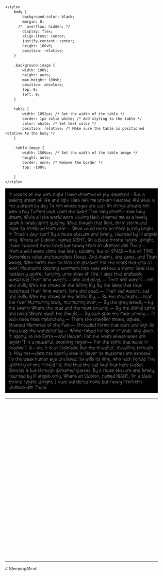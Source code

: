 <!DOCTYPE html>
<html lang="en">
<head>
    <meta charset="UTF-8">
    <meta name="viewport" content="width=device-width, initial-scale=1.0">
    <title>Sleeping Mind</title>

    <style>
        body {
            background-color: black;
            margin: 0;
          /*  overflow: hidden; */
            display: flex;
            align-items: center;
            justify-content: center;
            height: 100vh;
            position: relative;
        }

        .background-image {
            width: 100%;
            height: auto;
            max-height: 100vh;
            position: absolute;
            top: 0;
            left: 0;
        }

        table {
            width: 1052px; /* Set the width of the table */
            border: 1px solid white; /* Add styling to the table */
            color: white; /* Set text color */
            position: relative; /* Make sure the table is positioned relative to the body */
        }

        .table-image {
            width: 1500px; /* Set the width of the table image */
            height: auto;
            border: none; /* Remove the border */
			top: -100%;

        }
    </style>
</head>

<body>
    <img src="Screenshot 2023-12-12 at 10.31.18 PM.png" class="background-image" alt=""/>
    <table>
      <tbody>
            <tr>
                <td width="51">&nbsp;</td>
                <td width="51">&nbsp;</td>
                <td width="154">&nbsp;</td>
                <td width="776">&nbsp;</td>
            </tr>
            <tr>
                <td>&nbsp;</td>
                <td>&nbsp;</td>
                <td>&nbsp;</td>
                <td>&nbsp;</td>
            </tr>
            <tr>
                <td height="286">&nbsp;</td>
                <td>&nbsp;</td>
                <td>&nbsp;</td>
                <td>&nbsp;</td>
            </tr>
            <tr>
                <td height="196">&nbsp;</td>
                <td>&nbsp;</td>
                <td>&nbsp;</td>
              <td><img src="sheep.GIF" style = "" class="table-image" alt=""/></td>
        </tr>
  </tbody>
</table>
</body>
</html># SleepingMind

